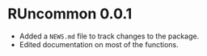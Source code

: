 # RUncommon 0.0.1

* Added a `NEWS.md` file to track changes to the package.
* Edited documentation on most of the functions.
